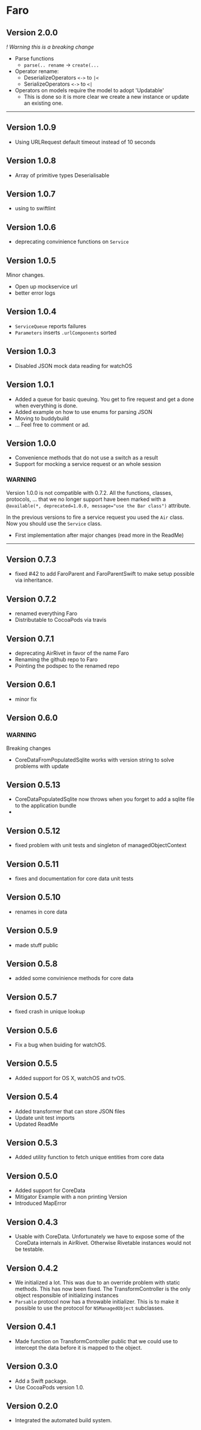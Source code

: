 # Faro

## Version 2.0.0

*! Warning this is a breaking change*

* Parse functions
  * `parse(.. rename` -> `create(...`
* Operator rename:
  * DeserializeOperators `<->` to `|<`
  * SerializeOperators `<->` to `<|`
* Operators on models require the model to adopt 'Updatable'
  * This is done so it is more clear we create a new instance or update an existing one.

---

## Version 1.0.9
* Using URLRequest default timeout instead of 10 seconds

## Version 1.0.8
*  Array of primitive types Deserialisable

## Version 1.0.7
* using to swiftlint

## Version 1.0.6
* deprecating convinience functions on `Service`

## Version 1.0.5
Minor changes.
* Open up mockservice url
* better error logs

## Version 1.0.4
* `ServiceQueue` reports failures
* `Parameters` inserts `.urlComponents` sorted

## Version 1.0.3
* Disabled JSON mock data reading for watchOS

## Version 1.0.1
* Added a queue for basic queuing. You get to fire request and get a done when everything is done.
* Added example on how to use enums for parsing JSON
* Moving to buddybuild
* ... Feel free to comment or ad.


## Version 1.0.0
* Convenience methods that do not use a switch as a result
* Support for mocking a service request or an whole session
### **WARNING**
Version 1.0.0 is not compatible with 0.7.2. All the functions, classes, protocols, ... that we no longer support have been marked with a ```@available(*, deprecated=1.0.0, message="use the Bar class")``` attribute.

In the previous versions to fire a service request you used the `Air` class. Now you should use the `Service` class.

* First implementation after major changes (read more in the ReadMe)

---
## Version 0.7.3
* fixed #42 to add FaroParent and FaroParentSwift to make setup possible via inheritance.
## Version 0.7.2
* renamed everything Faro
* Distributable to CocoaPods via travis

## Version 0.7.1
* deprecating AirRivet in favor of the name Faro
* Renaming the github repo to Faro
* Pointing the podspec to the renamed repo

## Version 0.6.1
* minor fix

## Version 0.6.0
### WARNING

Breaking changes

* CoreDataFromPopulatedSqlite works with version string to solve problems with update

## Version 0.5.13
* CoreDataPopulatedSqlite now throws when you forget to add a sqlite file to the application bundle
*
## Version 0.5.12
* fixed problem with unit tests and singleton of managedObjectContext

## Version 0.5.11
* fixes and documentation for core data unit tests

## Version 0.5.10
* renames in core data

## Version 0.5.9
* made stuff public

## Version 0.5.8
* added some convinience methods for core data

## Version 0.5.7
* fixed crash in unique lookup

## Version 0.5.6
* Fix a bug when buiding for watchOS.

## Version 0.5.5
* Added support for OS X, watchOS and tvOS.

## Version 0.5.4
* Added transformer that can store JSON files
* Update unit test imports
* Updated ReadMe

## Version 0.5.3
* Added utility function to fetch unique entities from core data

## Version 0.5.0
* Added support for CoreData
* Mitigator Example with a non printing Version
* Introduced MapError

## Version 0.4.3
* Usable with CoreData. Unfortunately we have to expose some of the CoreData internals in AirRivet. Otherwise Rivetable instances would not be testable.

## Version 0.4.2
* We initialized a lot. This was due to an override problem with static methods. This has now been fixed. The TransformController is the only object responsible of initializing instances
* `Parsable` protocol now has a throwable initializer. This is to make it possible to use the protocol for `NSManagedObject` subclasses.


## Version 0.4.1

* Made function on TransformController public that we could use to intercept the data before it is mapped to the object.

## Version 0.3.0

* Add a Swift package.
* Use CocoaPods version 1.0.

## Version 0.2.0

* Integrated the automated build system.
